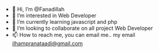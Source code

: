 - 👋 Hi, I’m @Fanadillah
- 👀 I’m interested in Web Developer
- 🌱 I’m currently learning javascript and php
- 💞️ I’m looking to collaborate on all project Web Developer
- 📫 How to reach me, you can email me.. my email ilhampranataadi@gmail.com

<!---
Fanadillah/Fanadillah is a ✨ special ✨ repository because its `README.md` (this file) appears on your GitHub profile.
You can click the Preview link to take a look at your changes.
--->
